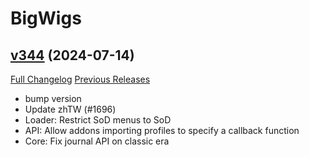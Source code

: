 # BigWigs

## [v344](https://github.com/BigWigsMods/BigWigs/tree/v344) (2024-07-14)
[Full Changelog](https://github.com/BigWigsMods/BigWigs/compare/v343...v344) [Previous Releases](https://github.com/BigWigsMods/BigWigs/releases)

- bump version  
- Update zhTW (#1696)  
- Loader: Restrict SoD menus to SoD  
- API: Allow addons importing profiles to specify a callback function  
- Core: Fix journal API on classic era  
